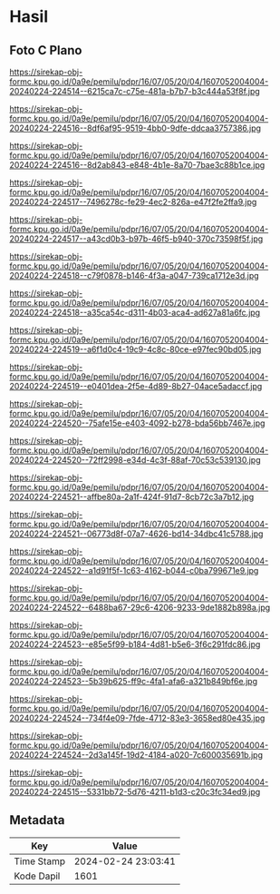# Hasil

## Foto C Plano

https://sirekap-obj-formc.kpu.go.id/0a9e/pemilu/pdpr/16/07/05/20/04/1607052004004-20240224-224514--6215ca7c-c75e-481a-b7b7-b3c444a53f8f.jpg

https://sirekap-obj-formc.kpu.go.id/0a9e/pemilu/pdpr/16/07/05/20/04/1607052004004-20240224-224516--8df6af95-9519-4bb0-9dfe-ddcaa3757386.jpg

https://sirekap-obj-formc.kpu.go.id/0a9e/pemilu/pdpr/16/07/05/20/04/1607052004004-20240224-224516--8d2ab843-e848-4b1e-8a70-7bae3c88b1ce.jpg

https://sirekap-obj-formc.kpu.go.id/0a9e/pemilu/pdpr/16/07/05/20/04/1607052004004-20240224-224517--7496278c-fe29-4ec2-826a-e47f2fe2ffa9.jpg

https://sirekap-obj-formc.kpu.go.id/0a9e/pemilu/pdpr/16/07/05/20/04/1607052004004-20240224-224517--a43cd0b3-b97b-46f5-b940-370c73598f5f.jpg

https://sirekap-obj-formc.kpu.go.id/0a9e/pemilu/pdpr/16/07/05/20/04/1607052004004-20240224-224518--c79f0878-b146-4f3a-a047-739ca1712e3d.jpg

https://sirekap-obj-formc.kpu.go.id/0a9e/pemilu/pdpr/16/07/05/20/04/1607052004004-20240224-224518--a35ca54c-d311-4b03-aca4-ad627a81a6fc.jpg

https://sirekap-obj-formc.kpu.go.id/0a9e/pemilu/pdpr/16/07/05/20/04/1607052004004-20240224-224519--a6f1d0c4-19c9-4c8c-80ce-e97fec90bd05.jpg

https://sirekap-obj-formc.kpu.go.id/0a9e/pemilu/pdpr/16/07/05/20/04/1607052004004-20240224-224519--e0401dea-2f5e-4d89-8b27-04ace5adaccf.jpg

https://sirekap-obj-formc.kpu.go.id/0a9e/pemilu/pdpr/16/07/05/20/04/1607052004004-20240224-224520--75afe15e-e403-4092-b278-bda56bb7467e.jpg

https://sirekap-obj-formc.kpu.go.id/0a9e/pemilu/pdpr/16/07/05/20/04/1607052004004-20240224-224520--72ff2998-e34d-4c3f-88af-70c53c539130.jpg

https://sirekap-obj-formc.kpu.go.id/0a9e/pemilu/pdpr/16/07/05/20/04/1607052004004-20240224-224521--affbe80a-2a1f-424f-91d7-8cb72c3a7b12.jpg

https://sirekap-obj-formc.kpu.go.id/0a9e/pemilu/pdpr/16/07/05/20/04/1607052004004-20240224-224521--06773d8f-07a7-4626-bd14-34dbc41c5788.jpg

https://sirekap-obj-formc.kpu.go.id/0a9e/pemilu/pdpr/16/07/05/20/04/1607052004004-20240224-224522--a1d91f5f-1c63-4162-b044-c0ba799671e9.jpg

https://sirekap-obj-formc.kpu.go.id/0a9e/pemilu/pdpr/16/07/05/20/04/1607052004004-20240224-224522--6488ba67-29c6-4206-9233-9de1882b898a.jpg

https://sirekap-obj-formc.kpu.go.id/0a9e/pemilu/pdpr/16/07/05/20/04/1607052004004-20240224-224523--e85e5f99-b184-4d81-b5e6-3f6c291fdc86.jpg

https://sirekap-obj-formc.kpu.go.id/0a9e/pemilu/pdpr/16/07/05/20/04/1607052004004-20240224-224523--5b39b625-ff9c-4fa1-afa6-a321b849bf6e.jpg

https://sirekap-obj-formc.kpu.go.id/0a9e/pemilu/pdpr/16/07/05/20/04/1607052004004-20240224-224524--734f4e09-7fde-4712-83e3-3658ed80e435.jpg

https://sirekap-obj-formc.kpu.go.id/0a9e/pemilu/pdpr/16/07/05/20/04/1607052004004-20240224-224524--2d3a145f-19d2-4184-a020-7c600035691b.jpg

https://sirekap-obj-formc.kpu.go.id/0a9e/pemilu/pdpr/16/07/05/20/04/1607052004004-20240224-224515--5331bb72-5d76-4211-b1d3-c20c3fc34ed9.jpg


## Metadata

| Key        | Value               |
| ---------- | ------------------- |
| Time Stamp | 2024-02-24 23:03:41 |
| Kode Dapil | 1601                |



